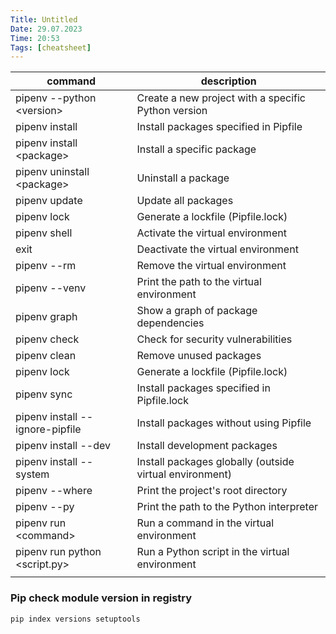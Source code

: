 ```yaml
---
Title: Untitled
Date: 29.07.2023
Time: 20:53
Tags: [cheatsheet]
---
```


| command                         | description                                             |
| ------------------------------- | ------------------------------------------------------- |
| pipenv --python \<version\>     | Create a new project with a specific Python version     |
| pipenv install                  | Install packages specified in Pipfile                   |
| pipenv install \<package\>      | Install a specific package                              |
| pipenv uninstall \<package\>    | Uninstall a package                                     |
| pipenv update                   | Update all packages                                     |
| pipenv lock                     | Generate a lockfile (Pipfile.lock)                      |
| pipenv shell                    | Activate the virtual environment                        |
| exit                            | Deactivate the virtual environment                      |
| pipenv --rm                     | Remove the virtual environment                          |
| pipenv --venv                   | Print the path to the virtual environment               |
| pipenv graph                    | Show a graph of package dependencies                    |
| pipenv check                    | Check for security vulnerabilities                      |
| pipenv clean                    | Remove unused packages                                  |
| pipenv lock                     | Generate a lockfile (Pipfile.lock)                      |
| pipenv sync                     | Install packages specified in Pipfile.lock              |
| pipenv install --ignore-pipfile | Install packages without using Pipfile                  |
| pipenv install --dev            | Install development packages                            |
| pipenv install --system         | Install packages globally (outside virtual environment) |
| pipenv --where                  | Print the project's root directory                      |
| pipenv --py                     | Print the path to the Python interpreter                |
| pipenv run \<command\>          | Run a command in the virtual environment                |
| pipenv run python \<script.py\> | Run a Python script in the virtual environment          |
|                                 |                                                         |
### Pip check module version in registry
```bash
pip index versions setuptools
```
